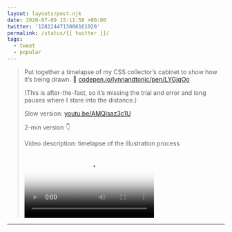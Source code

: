 ```yaml
---
layout: layouts/post.njk
date: 2020-07-09 15:11:58 +00:00
twitter: '1281244713006161920'
permalink: /status/{{ twitter }}/
tags: 
  - tweet
  - popular
---
```


> Put together a timelapse of my CSS collector’s cabinet to show how it’s being drawn. 🎨 [codepen.io/lynnandtonic/pen/LYGjqOo](https://codepen.io/lynnandtonic/pen/LYGjqOo)
> 
> (This is after-the-fact, so it’s missing the trial and error and long pauses where I stare into the distance.)
> 
> Slow version: [youtu.be/AMQlsaz3c1U](https://youtu.be/AMQlsaz3c1U)
> 
> 2-min version 👇 
> 
> <p class="sr-only">Video description: timelapse of the illustration process</p>
> 
> <video controls preload="metadata" poster="/img/0q4_JnURoxLsQCpE.jpg"><source src="/img/1281244713006161920-UjMJ5jbU2EF94JHK.mp4">Your browser does not support the video tag.</video>

---
